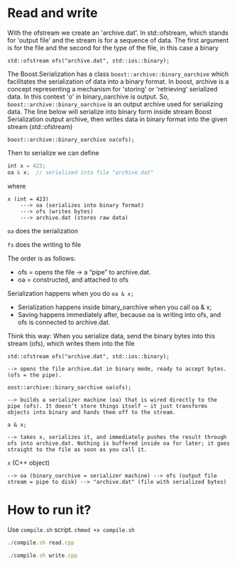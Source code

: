 # Read and write

With the ofstream we create an 'archive.dat'. In std::ofstream, which stands for 'output file' and the stream is for a sequence of data. The first argument is for the file and the second for the type of the file, in this case a binary 

```
std::ofstream ofs("archive.dat", std::ios::binary);
```

The Boost.Serialization has a class `boost::archive::binary_oarchive` which facilitates the serialization of data into a binary format. In boost, archive is a concept representing a mechanism for 'storing' or 'retrieving' serialized data. In this context 'o' in binary_oarchive is output. So, `boost::archive::binary_oarchive` is an output archive used for serializing data. The line below will serialize into binary form inside stream Boost Serialization output archive, then writes data in binary format into the given stream (std::ofstream) 

```
boost::archive::binary_oarchive oa(ofs);
```

Then to serialize we can define
```javascript
int x = 423;
oa & x;  // serialized into file "archive.dat"
```
where
```
x (int = 423) 
    ---> oa (serializes into binary format) 
    ---> ofs (writes bytes) 
    ---> archive.dat (stores raw data)
```
`oa` does the serialization

`fs` does the writing to file

The order is as follows:
- ofs = opens the file → a “pipe” to archive.dat.
- oa = constructed, and attached to ofs
    
Serialization happens when you do `oa & x;`

- Serialization happens inside binary_oarchive when you call oa & x;
- Saving happens immediately after, because oa is writing into ofs, and ofs is connected to archive.dat.

Think this way: When you serialize data, send the binary bytes into this stream (ofs), which writes them into the file
    
`std::ofstream ofs("archive.dat", std::ios::binary);`

    --> opens the file archive.dat in binary mode, ready to accept bytes. (ofs = the pipe).

`oost::archive::binary_oarchive oa(ofs);`

    --> builds a serializer machine (oa) that is wired directly to the pipe (ofs). It doesn’t store things itself — it just transforms objects into binary and hands them off to the stream.

`a & x;`

    --> takes x, serializes it, and immediately pushes the result through ofs into archive.dat. Nothing is buffered inside oa for later; it goes straight to the file as soon as you call it.

`x` (C++ object) 

    --> oa (binary_oarchive = serializer machine) --> ofs (output file stream = pipe to disk) --> "archive.dat" (file with serialized bytes)  


# How to run it? 
Use `compile.sh` script. `chmod +x compile.sh`
```javascript
./compile.sh read.cpp 
```

```javascript
./compile.sh write.cpp 
```
